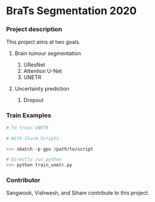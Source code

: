 # BraTs Segmentation 2020



### Project description

This project aims at two goals.


1. Brain tumour segmentation
   1. UResNet
   2. Attention U-Net
   3. UNETR
      
2. Uncertainty prediction
   1. Dropout


### Train Examples

```bash
# To train UNETR

# With Slurm Scripts

>>> sbatch -p gpu /path/to/script

# Directly run python
>>> python train_unetr.py
```

### Contributor

Sangwook, Vishwesh, and Siham contribute to this project.